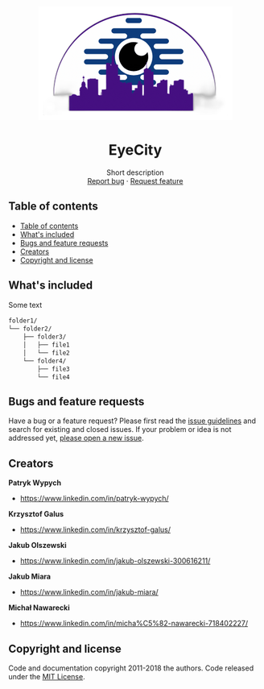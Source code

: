 <p align="center">
  <a href="https://example.com/">
    <img src="./logo.png" alt="Logo" width=387 height=226>
  </a>
  
  <h1 align="center">EyeCity</h1>

  <p align="center">
    Short description
    <br>
    <a href="https://reponame/issues/new?template=bug.md">Report bug</a>
    ·
    <a href="https://reponame/issues/new?template=feature.md&labels=feature">Request feature</a>
  </p>
</p>


## Table of contents

- [Table of contents](#table-of-contents)
- [What's included](#whats-included)
- [Bugs and feature requests](#bugs-and-feature-requests)
- [Creators](#creators)
- [Copyright and license](#copyright-and-license)


## What's included

Some text

```text
folder1/
└── folder2/
    ├── folder3/
    │   ├── file1
    │   └── file2
    └── folder4/
        ├── file3
        └── file4
```

## Bugs and feature requests

Have a bug or a feature request? Please first read the [issue guidelines](https://reponame/blob/master/CONTRIBUTING.md) and search for existing and closed issues. If your problem or idea is not addressed yet, [please open a new issue](https://reponame/issues/new).


## Creators

**Patryk Wypych**

- <https://www.linkedin.com/in/patryk-wypych/>

**Krzysztof Galus**

- <https://www.linkedin.com/in/krzysztof-galus/>

**Jakub Olszewski**

- <https://www.linkedin.com/in/jakub-olszewski-300616211/>

**Jakub Miara**

- <https://www.linkedin.com/in/jakub-miara/>

**Michał Nawarecki**

- <https://www.linkedin.com/in/micha%C5%82-nawarecki-718402227/>


## Copyright and license

Code and documentation copyright 2011-2018 the authors. Code released under the [MIT License](https://reponame/blob/master/LICENSE).
